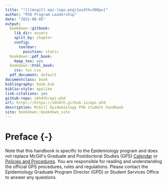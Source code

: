 ```yaml
--- 
title: "![](mcgill-epi-logo.png){width=300px}"
author: "PhD Program Leadership"
date: "2021-08-05"
output:
  bookdown::gitbook:
    lib_dir: assets
    split_by: chapter
    config:
      toolbar:
        position: static
  bookdown::pdf_book:
    keep_tex: yes
  bookdown::html_book:
    css: toc.css
  pdf_document: default
documentclass: book
bibliography: book.bib
biblio-style: apalike
link-citations: yes
github-repo: sbh4th/epi-phd
url: http\://https://sbh4th.github.io/epi-phd
description: McGill Epidemiology PhD student handbook
site: bookdown::bookdown_site
---
```


# Preface {-}

Note that this handbook is specific to the Epidemiology program and does not replace McGill's Graduate and Postdoctoral Studies (GPS) [Calendar](https://www.mcgill.ca/students/courses/calendars/) or [Policies and Procedures](https://www.mcgill.ca/gps/students/policies-and-guidelines). You are responsible for reading and understanding the official GPS procedures, rules and regulations. Please contact the Epidemiology Graduate Program Director (GPD) or Student Services Office to answer any questions.
